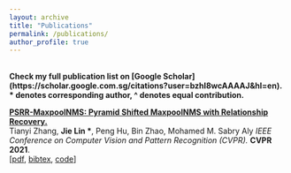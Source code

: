 ```yaml
---
layout: archive
title: "Publications"
permalink: /publications/
author_profile: true
---
```


<br>
<b>Check my full publication list on [Google Scholar](https://scholar.google.com.sg/citations?user=bzhI8wcAAAAJ&hl=en).</b>
<b> * denotes corresponding author, ^ denotes equal contribution.</b>
<br>

<b>[PSRR-MaxpoolNMS: Pyramid Shifted MaxpoolNMS with Relationship Recovery.](http://lin-j.github.io)</b><br>
Tianyi Zhang, <b>Jie Lin *</b>, Peng Hu, Bin Zhao, Mohamed M. Sabry Aly
<i>IEEE Conference on Computer Vision and Pattern Recognition (CVPR).</i> <b>CVPR 2021</b>. <br />
<span>[[pdf](https://lin-j.github.io), [bibtex](https://lin-j.github.io), [code](https://lin-j.github.io)]</span>
